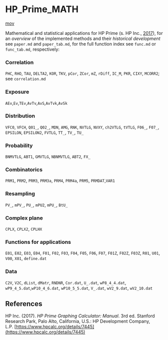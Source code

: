 # HP_Prime_MATH

[mov](https://m.youtube.com/watch?v=-4HJJQdxEFU)

Mathematical and statistical applications for HP Prime (s. HP Inc., [2017](https://www.hpcalc.org/details/7445)), for an *overview* of the implemented methods and their *historical development* see `paper.md` and `paper_tab.md`, for the full function index see `func.md` or `func_tab.md`, respectively:

### Correlation
`PHC`, `RHO`, `TAU`, `DELTA2`, `KOR`, `TKV`, `pCor`, `ZCor`, `mZ`, `rDiff`, `IC_M`, `PKR`, `CIXY`, `MCORR2`; see `correlation.md`

### Exposure
`AEv`,`Ev`,`TEv`,`AvTv`,`AvS`,`AvTvk`,`AvSk`

### Distribution
`VFC0`, `VFCH`, `Q01_`, `Q02_`, `MDN`, `AMG`, `RNK`, `NVTLG`, `NVXY`, `ch2VTLG`, `tVTLG`, `F06_`, `F07_`, `EPSILON`, `EPSILON2`, `FVTLG`, `TT_`, `TV_`, `TU_`

### Probability
`BNMVTLG`, `ABT1`, `GMVTLG`, `NBNMVTLG`, `ABT2`, `FX_`

### Combinatorics
`PRM1`, `PRM2`, `PRM3`, `PRM3a`, `PRM4`, `PRM4a`, `PRM5`, `PRMDAT`,`VAR1`

### Resampling
`PV_`, `mPV_`, `PU_`, `mPU2`, `mPU_`, `BtU_`

### Complex plane
`CPLX`, `CPLX2`, `CPLHX`

### Functions for applications
`E01`, `E02`, `E03`, `E04`, `F01`, `F02`, `F03`, `F04`, `F05`, `F06`, `F07`, `F01Z`, `F02Z`, `F03Z`, `R01`, `U01`, `V00`, `X01`, `define.dat`

### Data
`C2V`, `V2C`, `dList`, `dMatr`, `RNDNR`, `Cor.dat`, `U_.dat`, `wP8_4_4.dat`, `wP9_4_5.dat`,`wP10_4_6.dat`, `wP10_5_5.dat`, `V_.dat`, `wV2_9.dat`, `wV2_10.dat`

## References

HP Inc. (2017). *HP Prime Graphing Calculator: Manual*. 3rd ed. Stanford Research Park, Palo Alto, California, U.S.: HP Development Company, L.P. [https://www.hpcalc.org/details/7445](https://www.hpcalc.org/details/7445)
